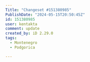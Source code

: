 ```yaml
---
Title: "Changeset #151380985"
PublishDate: "2024-05-15T20:50:45Z"
id: 151380985
user: kentakta
comment: update
created_by: iD 2.29.0
tags:
  - Montenegro
  - Podgorica

---
```

